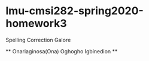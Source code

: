 # lmu-cmsi282-spring2020-homework3
Spelling Correction Galore

** Onariaginosa(Ona) Oghogho Igbinedion **
